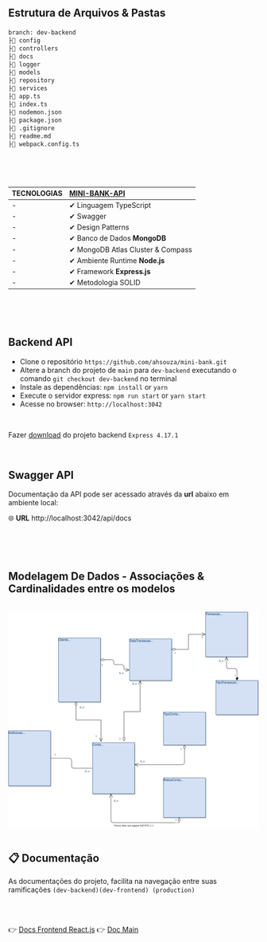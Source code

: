 

## Estrutura de Arquivos & Pastas

```
branch: dev-backend
├📂 config
├📂 controllers
├📂 docs
├📂 logger
├📂 models
├📂 repository
├📂 services
├📄 app.ts
├📄 index.ts
├📄 nodemon.json
├📄 package.json
├📄 .gitignore
├📄 readme.md
├📄 webpack.config.ts

```
<br>
<br>
<br>

| TECNOLOGIAS              | [MINI-BANK-API](https://github.com/ahsouza/mini-bank) |
| ------------------------ | :----------------------------------------------------------- |
| -                        | ✔ Linguagem TypeScript
| -                        | ✔ Swagger
| -                        | ✔ Design Patterns 
| -                        | ✔ Banco de Dados **MongoDB**                            
| -                        | ✔ MongoDB Atlas Cluster & Compass                                          
| -                        | ✔ Ambiente Runtime **Node.js**
| -                        | ✔ Framework **Express.js**
| -                        | ✔ Metodologia SOLID

<br>
<br>
<br>


## Backend API

- Clone o repositório `https://github.com/ahsouza/mini-bank.git` 
- Altere a branch do projeto de `main` para `dev-backend` executando o comando `git checkout dev-backend` no terminal
- Instale as dependências: `npm install` or `yarn`
- Execute o servidor express: `npm run start` or `yarn start`
- Acesse no browser: `http://localhost:3042` 

<br>

Fazer [download](https://github.com/ahsouza/mini-bank/archive/dev-backend.zip) do projeto backend `Express 4.17.1`

<br>

## Swagger API

Documentação da API pode ser acessado através da **url** abaixo em ambiente local:

🌐 **URL** http://localhost:3042/api/docs

<br>
<br>
<br>


## Modelagem De Dados - Associações & Cardinalidades entre os modelos

<br>
 <img src="https://raw.githubusercontent.com/ahsouza/mini-bank/dfe7d254f99a6fbcbf6504a2b07442054596a15b/assets/modalagem-de-dados.svg" align="center" alt="GitHub Readme Stats" />

<br>
<br>



## 📋 Documentação

As documentações do projeto, facilita na navegação entre suas ramificações `(dev-backend)(dev-frontend) (production)` 

<br>
<br>


👉 [Docs Frontend React.js](https://github.com/ahsouza/mini-bank/tree/dev-frontend)
👉 [Doc Main](https://github.com/ahsouza/mini-bank/tree/main)
